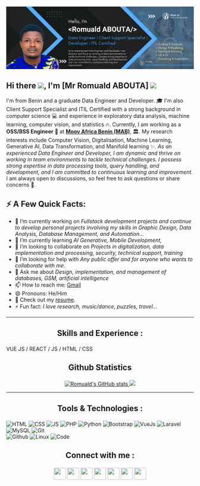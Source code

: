 ![**Data Engineer | Client Support Specialist | Developer | ITIL Certified**](https://github.com/diadodon/diadodon/blob/main/Me_Banner.png)

## Hi there <a href="#"><img src="https://media.giphy.com/media/hvRJCLFzcasrR4ia7z/giphy.gif" width="25"></a>, I'm [Mr Romuald ABOUTA] <img src="https://komarev.com/ghpvc/?username=diadodon" height="20px">
I'm from Benin and a graduate Data Engineer and Developer. 🎓 I'm also Client Support Specialist and ITIL Certified with a strong background in computer science 💻 and experience in exploratory data analysis, machine learning, computer vision, and statistics 🔥.
Currently, I am working as a **OSS/BSS Engineer** 🧑 at [**Moov Africa Benin (MAB)**](https://www.moov-africa.bj/), 🏛️. 
My research interests include Computer Vision, Digitalisation, Machine Learning, Generative AI, Data Transformation, and Manifold learning ✨.
*As an experienced Data Engineer and Developer, I am dynamic and thrive on working in team environments to tackle technical challenges. I possess strong expertise in data processing tools, query handling, and development, and I am committed to continuous learning and improvement.*
I am always open to discussions, so feel free to ask questions or share concerns 💬.

## ⚡ A Few Quick Facts:
- 🔭 I’m currently working on *Fullstack development projects and continue to develop personal projects involving my skills in Graphic Design, Data Analysis, Database Management, and Automation...* 
- 🌱 I’m currently learning *AI Generative, Mobile Development,* 
- 👯 I’m looking to collaborate on *Projects in digitalization, data implementation and processing, security, technical support, training* 
- 🤔 I’m looking for help with *Any public offer and for anyone who wants to collaborate with me.* 
- 💬 Ask me about *Design, implementation, and management of databases, GSM, artificial intelligence* 
- 📫 How to reach me: [Gmail](mailto:diabodondil@gmail.com)
- 😄 Pronouns: He/Him
- 🧾 Check out my [resume](https://mirsazzathossain.me/files/mirsazzathossain-cv.pdf).
- ⚡ Fun fact: *I love research, music/dance, puzzles, travel...* 

-----------------------------

## <p align="center">Skills and Experience :</p>
VUE JS / REACT / JS / HTML / CSS


## <p align="center">Github Statistics</p>
<p align="center">
  <a href="http://www.github.com/diadodon">
    <img src="https://github-readme-stats.vercel.app/api?username=diadodon&show_icons=true&locale=en&title_color=0891b2&text_color=ffffff&icon_color=0891b2&bg_color=99bdda&hide_border=true" alt="Romuald's GitHub stats" />
    <img src="https://github-readme-streak-stats.herokuapp.com/?user=diadodon&title_color=10b981&text_color=ffffff&icon_color=0891b2&bg_color=2784d0" />
  </a>
</p>

-----------------------------

## <p align="center">Tools & Technologies :</p>
![HTML](https://img.shields.io/badge/html5-%23E34F26.svg?style=for-the-badge&logo=html5&logoColor=white) 
![CSS](https://img.shields.io/badge/css3-%231572B6.svg?style=for-the-badge&logo=css3&logoColor=white) 
![JS](https://img.shields.io/badge/javascript-%23323330.svg?style=for-the-badge&logo=javascript&logoColor=%23F7DF1E) 
![PHP](https://img.shields.io/badge/php-%23777BB4.svg?style=for-the-badge&logo=php&logoColor=white)
![Python](https://img.shields.io/badge/python-%2314354C.svg?style=for-the-badge&logo=python&logoColor=white)
![Bootstrap](https://img.shields.io/badge/bootstrap-%23563D7C.svg?style=for-the-badge&logo=bootstrap&logoColor=white) 
![VueJs](https://img.shields.io/badge/vue-20232A?style=for-the-badge&logo=vue&logoColor=61DAFB) 
![Laravel](https://img.shields.io/badge/laravel-%23FF2D20.svg?style=for-the-badge&logo=laravel&logoColor=white) 
![MySQL](https://img.shields.io/badge/mysql-%2300f.svg?style=for-the-badge&logo=mysql&logoColor=white) 
![Git](https://img.shields.io/badge/git-%23F05033.svg?style=for-the-badge&logo=git&logoColor=white)  
![Github](https://img.shields.io/badge/github-%23121011.svg?style=for-the-badge&logo=github&logoColor=white) 
![Linux](https://img.shields.io/badge/Linux-FCC624?style=for-the-badge&logo=linux&logoColor=black) 
![Code](https://img.shields.io/badge/VisualStudioCode-0078d7.svg?style=for-the-badge&logo=visual-studio-code&logoColor=white)


## <p align="center">Connect with me :</p>
<p align="center"> 
  <a href="https://www.github.com/diadodon" target="_blank" rel="noreferrer"><img src="https://raw.githubusercontent.com/danielcranney/readme-generator/main/public/icons/socials/github.svg" width="32" height="32" /></a> 
  <a href="https://dev.to/rabouta" target="_blank" rel="noreferrer"><img src="https://raw.githubusercontent.com/danielcranney/readme-generator/main/public/icons/socials/github.svg" width="32" height="32" /></a> 
  <a href="https://www.linkedin.com/in/romuald-abouta" target="_blank" rel="noreferrer"><img src="https://raw.githubusercontent.com/danielcranney/readme-generator/main/public/icons/socials/linkedin.svg" width="32" height="32" /></a> 
  <a href="https://www.facebook.com/diabodon" target="_blank" rel="noreferrer"><img src="https://raw.githubusercontent.com/danielcranney/readme-generator/main/public/icons/socials/facebook.svg" width="32" height="32" /></a> 
  <a href="https://www.instagram.com/tonton_ro" target="_blank" rel="noreferrer"><img src="https://raw.githubusercontent.com/danielcranney/readme-generator/main/public/icons/socials/instagram.svg" width="32" height="32" /></a> 
  <a href="https://twitter.com/diabodon07" target="_blank" rel="noreferrer"><img src="https://raw.githubusercontent.com/danielcranney/readme-generator/main/public/icons/socials/twitter.svg" width="32" height="32" /></a>
  <a href="https://www.youtube.com/channel/UCBm1P52UxhpOVTRuB7uYXYg" target="_blank" rel="noreferrer"><img src="https://raw.githubusercontent.com/danielcranney/readme-generator/main/public/icons/socials/youtube.svg" width="32" height="32" /></a>
</p>

